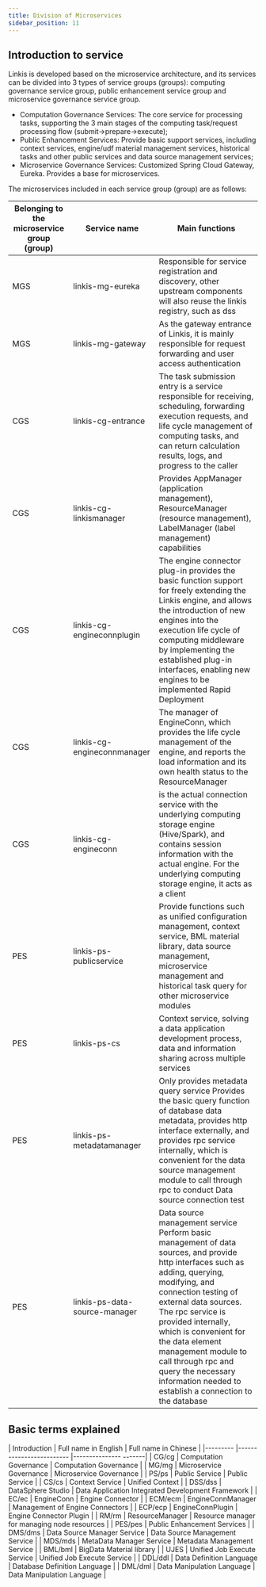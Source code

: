 ```yaml
---
title: Division of Microservices
sidebar_position: 11
---
```

## Introduction to service

Linkis is developed based on the microservice architecture, and its services can be divided into 3 types of service groups (groups): computing governance service group, public enhancement service group and microservice governance service group.

- Computation Governance Services: The core service for processing tasks, supporting the 3 main stages of the computing task/request processing flow (submit->prepare->execute);
- Public Enhancement Services: Provide basic support services, including context services, engine/udf material management services, historical tasks and other public services and data source management services;
- Microservice Governance Services: Customized Spring Cloud Gateway, Eureka. Provides a base for microservices.

The microservices included in each service group (group) are as follows:

| Belonging to the microservice group (group) | Service name | Main functions |
| ---- | ---- | ---- |
| MGS | linkis-mg-eureka | Responsible for service registration and discovery, other upstream components will also reuse the linkis registry, such as dss|
| MGS | linkis-mg-gateway | As the gateway entrance of Linkis, it is mainly responsible for request forwarding and user access authentication |
| CGS | linkis-cg-entrance | The task submission entry is a service responsible for receiving, scheduling, forwarding execution requests, and life cycle management of computing tasks, and can return calculation results, logs, and progress to the caller |
| CGS | linkis-cg-linkismanager| Provides AppManager (application management), ResourceManager (resource management), LabelManager (label management) capabilities |
| CGS | linkis-cg-engineconnplugin| The engine connector plug-in provides the basic function support for freely extending the Linkis engine, and allows the introduction of new engines into the execution life cycle of computing middleware by implementing the established plug-in interfaces, enabling new engines to be implemented Rapid Deployment |
| CGS | linkis-cg-engineconnmanager | The manager of EngineConn, which provides the life cycle management of the engine, and reports the load information and its own health status to the ResourceManager |
| CGS | linkis-cg-engineconn| is the actual connection service with the underlying computing storage engine (Hive/Spark), and contains session information with the actual engine. For the underlying computing storage engine, it acts as a client |
| PES | linkis-ps-publicservice|Provide functions such as unified configuration management, context service, BML material library, data source management, microservice management and historical task query for other microservice modules |
| PES | linkis-ps-cs | Context service, solving a data application development process, data and information sharing across multiple services |
| PES | linkis-ps-metadatamanager| Only provides metadata query service Provides the basic query function of database data metadata, provides http interface externally, and provides rpc service internally, which is convenient for the data source management module to call through rpc to conduct Data source connection test |
| PES | linkis-ps-data-source-manager | Data source management service Perform basic management of data sources, and provide http interfaces such as adding, querying, modifying, and connection testing of external data sources. The rpc service is provided internally, which is convenient for the data element management module to call through rpc and query the necessary information needed to establish a connection to the database|

## Basic terms explained

| Introduction | Full name in English | Full name in Chinese |
|--------- |------------------------- |--------------- -------|
| CG/cg | Computation Governance | Computation Governance |
| MG/mg | Microservice Governance | Microservice Governance |
| PS/ps | Public Service | Public Service |
| CS/cs | Context Service | Unified Context |
| DSS/dss | DataSphere Studio | Data Application Integrated Development Framework |
| EC/ec | EngineConn | Engine Connector |
| ECM/ecm | EngineConnManager | Management of Engine Connectors |
| ECP/ecp | EngineConnPlugin | Engine Connector Plugin |
| RM/rm | ResourceManager | Resource manager for managing node resources |
| PES/pes | Public Enhancement Services |
| DMS/dms | Data Source Manager Service | Data Source Management Service |
| MDS/mds | MetaData Manager Service | Metadata Management Service |
| BML/bml | BigData Material library |
| UJES | Unified Job Execute Service | Unified Job Execute Service |
| DDL/ddl | Data Definition Language | Database Definition Language |
| DML/dml | Data Manipulation Language | Data Manipulation Language |
